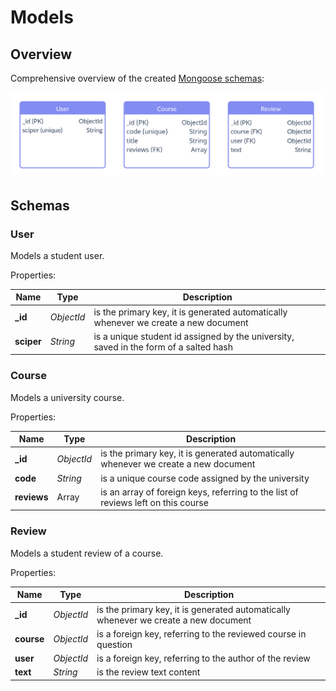 # Models
## Overview
Comprehensive overview of the created [Mongoose schemas](https://mongoosejs.com/docs/guide.html):

<img src="./images/database_schemas.png" width="500">

## Schemas

### User

Models a student user.

Properties:

| Name       | Type       | Description                                                                           |
|------------|------------|---------------------------------------------------------------------------------------|
| **_id**    | *ObjectId* | is the primary key, it is generated automatically whenever we create a new document   |
| **sciper** | *String*   | is a unique student id assigned by the university, saved in the form of a salted hash |

### Course

Models a university course.

Properties:

| Name        | Type       | Description                                                                         |
|-------------|------------|-------------------------------------------------------------------------------------|
| **_id**     | *ObjectId* | is the primary key, it is generated automatically whenever we create a new document |
| **code**    | *String*   | is a unique course code assigned by the university                                  |
| **reviews** | Array      | is an array of foreign keys, referring to the list of reviews left on this course   |

### Review

Models a student review of a course.

Properties:

| Name       | Type       | Description                                                                         |
|------------|------------|-------------------------------------------------------------------------------------|
| **_id**    | *ObjectId* | is the primary key, it is generated automatically whenever we create a new document |
| **course** | *ObjectId* | is a foreign key, referring to the reviewed course in question                      |
| **user**   | *ObjectId* | is a foreign key, referring to the author of the review                             |
| **text**   | *String*   | is the review text content                                                          |


